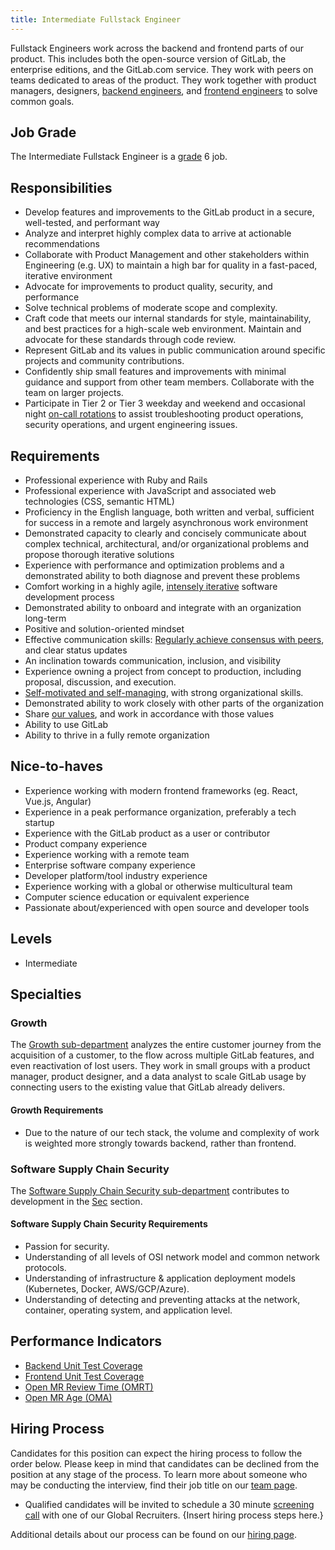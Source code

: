 ```yaml
---
title: Intermediate Fullstack Engineer
---
```


Fullstack Engineers work across the backend and frontend parts of our product. This includes both the open-source version of GitLab, the enterprise editions, and the GitLab.com service. They work with peers on teams dedicated to areas of the product. They work together with product managers, designers, [backend engineers](/job-families/engineering/backend-engineer/), and [frontend engineers](/job-families/engineering/development/frontend/) to solve common goals.

## Job Grade

The Intermediate Fullstack Engineer is a [grade](/handbook/total-rewards/compensation/compensation-calculator/#gitlab-job-grades) 6 job.

## Responsibilities

- Develop features and improvements to the GitLab product in a secure, well-tested, and performant way
- Analyze and interpret highly complex data to arrive at actionable recommendations
- Collaborate with Product Management and other stakeholders within Engineering (e.g. UX) to maintain a high bar for quality in a fast-paced, iterative environment
- Advocate for improvements to product quality, security, and performance
- Solve technical problems of moderate scope and complexity.
- Craft code that meets our internal standards for style, maintainability, and best practices for a high-scale web environment. Maintain and advocate for these standards through code review.
- Represent GitLab and its values in public communication around specific projects and community contributions.
- Confidently ship small features and improvements with minimal guidance and support from other team members. Collaborate with the team on larger projects.
- Participate in Tier 2 or Tier 3 weekday and weekend and occasional night [on-call rotations](/handbook/engineering/development/processes/infra-dev-escalation/process/) to assist troubleshooting product operations, security operations, and urgent engineering issues.

## Requirements

- Professional experience with Ruby and Rails
- Professional experience with JavaScript and associated web technologies (CSS, semantic HTML)
- Proficiency in the English language, both written and verbal, sufficient for success in a remote and largely asynchronous work environment
- Demonstrated capacity to clearly and concisely communicate about complex technical, architectural, and/or organizational problems and propose thorough iterative solutions
- Experience with performance and optimization problems and a demonstrated ability to both diagnose and prevent these problems
- Comfort working in a highly agile, [intensely iterative](/handbook/values/#iteration) software development process
- Demonstrated ability to onboard and integrate with an organization long-term
- Positive and solution-oriented mindset
- Effective communication skills: [Regularly achieve consensus with peers](/handbook/values/#collaboration), and clear status updates
- An inclination towards communication, inclusion, and visibility
- Experience owning a project from concept to production, including proposal, discussion, and execution.
- [Self-motivated and self-managing](/handbook/values/#efficiency), with strong organizational skills.
- Demonstrated ability to work closely with other parts of the organization
- Share [our values](/handbook/values/), and work in accordance with those values
- Ability to use GitLab
- Ability to thrive in a fully remote organization

## Nice-to-haves

- Experience working with modern frontend frameworks (eg. React, Vue.js, Angular)
- Experience in a peak performance organization, preferably a tech startup
- Experience with the GitLab product as a user or contributor
- Product company experience
- Experience working with a remote team
- Enterprise software company experience
- Developer platform/tool industry experience
- Experience working with a global or otherwise multicultural team
- Computer science education or equivalent experience
- Passionate about/experienced with open source and developer tools

## Levels

- Intermediate

## Specialties

### Growth

The [Growth sub-department](/handbook/engineering/development/growth/) analyzes the entire customer journey from the acquisition of a customer, to the flow across multiple GitLab features, and even reactivation of lost users. They work in small groups with a product manager, product designer, and a data analyst to scale GitLab usage by connecting users to the existing value that GitLab already delivers.

#### Growth Requirements

- Due to the nature of our tech stack, the volume and complexity of work is weighted more strongly towards backend, rather than frontend.

### Software Supply Chain Security

The [Software Supply Chain Security sub-department](/handbook/engineering/development/sec/software-supply-chain-security/) contributes to development in the [Sec](/handbook/product/categories/#sec-section) section.

#### Software Supply Chain Security Requirements

- Passion for security.
- Understanding of all levels of OSI network model and common network protocols.
- Understanding of infrastructure & application deployment models (Kubernetes, Docker, AWS/GCP/Azure).
- Understanding of detecting and preventing attacks at the network, container, operating system, and application level.

## Performance Indicators

- [Backend Unit Test Coverage](/handbook/engineering/development/performance-indicators/#backend-unit-test-coverage)
- [Frontend Unit Test Coverage](/handbook/engineering/development/performance-indicators/#frontend-unit-test-coverage)
- [Open MR Review Time (OMRT)](/handbook/engineering/development/performance-indicators/#open-mr-review-time-omrt)
- [Open MR Age (OMA)](/handbook/engineering/development/performance-indicators/#open-mr-age-oma)

## Hiring Process

Candidates for this position can expect the hiring process to follow the order below. Please keep in mind that candidates can be declined from the position at any stage of the process. To learn more about someone who may be conducting the interview, find their job title on our [team page](/handbook/company/team/).

- Qualified candidates will be invited to schedule a 30 minute [screening call](/handbook/hiring/candidate-faq/#screening-call) with one of our Global Recruiters.
{Insert hiring process steps here.}

Additional details about our process can be found on our [hiring page](/handbook/hiring/).
